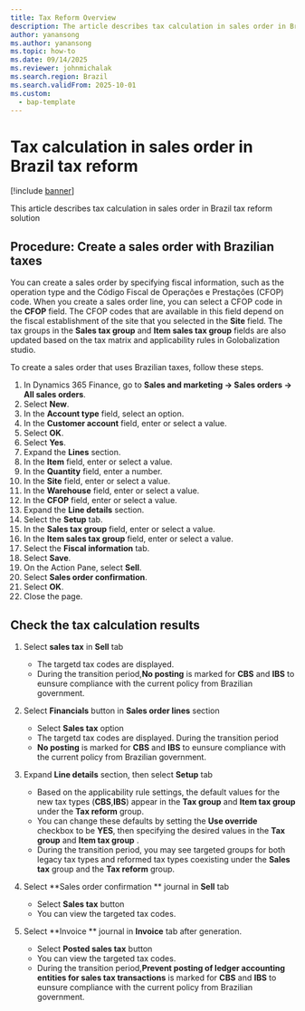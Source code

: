 ```yaml
---
title: Tax Reform Overview
description: The article describes tax calculation in sales order in Brazil tax reform solution
author: yanansong
ms.author: yanansong
ms.topic: how-to
ms.date: 09/14/2025
ms.reviewer: johnmichalak
ms.search.region: Brazil
ms.search.validFrom: 2025-10-01
ms.custom: 
  - bap-template
---
```


# Tax calculation in sales order in Brazil tax reform

[!include [banner](../../includes/banner.md)]

This article describes tax calculation in sales order in Brazil tax reform solution

## Procedure: Create a sales order with Brazilian taxes

You can create a sales order by specifying fiscal information, such as the operation type and the Código Fiscal de Operações e Prestações (CFOP) code. When you create a sales order line, you can select a CFOP code in the **CFOP** field. The CFOP codes that are available in this field depend on the fiscal establishment of the site that you selected in the **Site** field. The tax groups in the **Sales tax group** and **Item sales tax group** fields are also updated based on the tax matrix and applicability rules in Golobalization studio. 


To create a sales order that uses Brazilian taxes, follow these steps.

1. In Dynamics 365 Finance, go to **Sales and marketing -> Sales orders -> All sales orders**.
1. Select **New**.
1. In the **Account type** field, select an option.
1. In the **Customer account** field, enter or select a value.
1. Select **OK**.
1. Select **Yes**.
1. Expand the **Lines** section.
1. In the **Item** field, enter or select a value.
1. In the **Quantity** field, enter a number.
1. In the **Site** field, enter or select a value.
1. In the **Warehouse** field, enter or select a value.
1. In the **CFOP** field, enter or select a value.
1. Expand the **Line details** section.
1. Select the **Setup** tab.
1. In the **Sales tax group** field, enter or select a value.
1. In the **Item sales tax group** field, enter or select a value.
1. Select the **Fiscal information** tab.
1. Select **Save**.
1. On the Action Pane, select **Sell**.
1. Select **Sales order confirmation**.
1. Select **OK**.
1. Close the page.

## Check the tax calculation results

1. Select **sales tax** in **Sell** tab
   - The targetd tax codes are displayed. 
   - During the transition period,**No posting** is marked for **CBS** and **IBS** to eunsure compliance with the current policy from Brazilian government.
2. Select **Financials** button in **Sales order lines** section
   - Select **Sales tax** option
   - The targetd tax codes are displayed. During the transition period
   - **No posting** is marked for **CBS** and **IBS** to eunsure compliance with the current policy from Brazilian government.
   
2. Expand **Line details** section, then select **Setup** tab
   - Based on the applicability rule settings, the default values for the new tax types (**CBS**,**IBS**) appear in the **Tax group** and **Item tax group** under the **Tax reform** group.
   - You can change these defaults by setting the **Use override** checkbox to be **YES**, then specifying the desired values in the **Tax group** and **Item tax group** .
   - During the transition period, you may see targeted groups for both legacy tax types and reformed tax types coexisting under the **Sales tax** group and the **Tax reform** group.
   
3. Select **Sales order confirmation ** journal in **Sell** tab
   - Select **Sales tax** button
   - You can view the targeted tax codes.  
   
3. Select **Invoice ** journal in **Invoice** tab after generation.
   - Select **Posted sales tax** button
   - You can view the targeted tax codes.     
   - During the transition period,**Prevent posting of ledger accounting entities for sales tax transactions** is marked for **CBS** and **IBS** to eunsure compliance with the current policy from Brazilian government.
   
